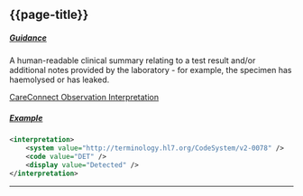 ## {{page-title}}

<h5><ins>Guidance</ins></h5>

A human-readable clinical summary relating to a test result and/or additional notes provided by the laboratory - for example, the specimen has haemolysed or has leaked.

<i class="fa fa-link"></i> [CareConnect Observation Interpretation](https://fhir.nhs.uk/STU3/ValueSet/CareConnect-ObservationInterpretation-1)

<h5><ins>Example</ins></h5>

```xml
<interpretation>
    <system value="http://terminology.hl7.org/CodeSystem/v2-0078" />
    <code value="DET" />
    <display value="Detected" />
</interpretation>
```

---